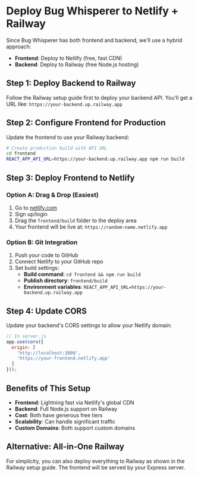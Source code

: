 # Deploy Bug Whisperer to Netlify + Railway

Since Bug Whisperer has both frontend and backend, we'll use a hybrid approach:
- **Frontend**: Deploy to Netlify (free, fast CDN)
- **Backend**: Deploy to Railway (free Node.js hosting)

## Step 1: Deploy Backend to Railway

Follow the Railway setup guide first to deploy your backend API.
You'll get a URL like: `https://your-backend.up.railway.app`

## Step 2: Configure Frontend for Production

Update the frontend to use your Railway backend:

```bash
# Create production build with API URL
cd frontend
REACT_APP_API_URL=https://your-backend.up.railway.app npm run build
```

## Step 3: Deploy Frontend to Netlify

### Option A: Drag & Drop (Easiest)
1. Go to [netlify.com](https://netlify.com)
2. Sign up/login
3. Drag the `frontend/build` folder to the deploy area
4. Your frontend will be live at: `https://random-name.netlify.app`

### Option B: Git Integration
1. Push your code to GitHub
2. Connect Netlify to your GitHub repo
3. Set build settings:
   - **Build command**: `cd frontend && npm run build`
   - **Publish directory**: `frontend/build`
   - **Environment variables**: `REACT_APP_API_URL=https://your-backend.up.railway.app`

## Step 4: Update CORS

Update your backend's CORS settings to allow your Netlify domain:

```javascript
// In server.js
app.use(cors({
  origin: [
    'http://localhost:3000',
    'https://your-frontend.netlify.app'
  ]
}));
```

## Benefits of This Setup

- **Frontend**: Lightning fast via Netlify's global CDN
- **Backend**: Full Node.js support on Railway
- **Cost**: Both have generous free tiers
- **Scalability**: Can handle significant traffic
- **Custom Domains**: Both support custom domains

## Alternative: All-in-One Railway

For simplicity, you can also deploy everything to Railway as shown in the Railway setup guide. The frontend will be served by your Express server.